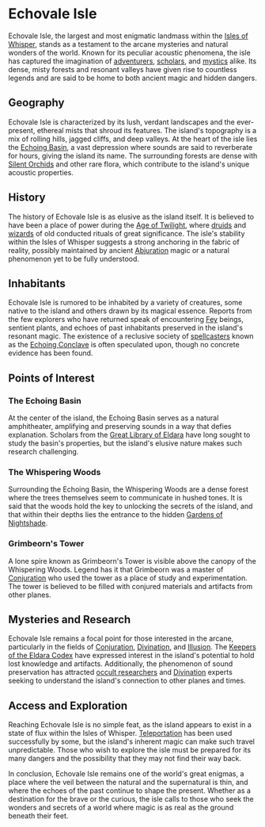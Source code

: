 # Echovale Isle

Echovale Isle, the largest and most enigmatic landmass within the [Isles of Whisper](Isles%20of%20Whisper.md), stands as a testament to the arcane mysteries and natural wonders of the world. Known for its peculiar acoustic phenomena, the isle has captured the imagination of [adventurers](adventurers.md), [scholars](scholars.md), and [mystics](mystics.md) alike. Its dense, misty forests and resonant valleys have given rise to countless legends and are said to be home to both ancient magic and hidden dangers.

## Geography

Echovale Isle is characterized by its lush, verdant landscapes and the ever-present, ethereal mists that shroud its features. The island's topography is a mix of rolling hills, jagged cliffs, and deep valleys. At the heart of the isle lies the [Echoing Basin](Echoing%20Basin.md), a vast depression where sounds are said to reverberate for hours, giving the island its name. The surrounding forests are dense with [Silent Orchids](Silent%20Orchids.md) and other rare flora, which contribute to the island's unique acoustic properties.

## History

The history of Echovale Isle is as elusive as the island itself. It is believed to have been a place of power during the [Age of Twilight](Age%20of%20Twilight.md), where [druids](druids.md) and [wizards](wizards.md) of old conducted rituals of great significance. The isle's stability within the Isles of Whisper suggests a strong anchoring in the fabric of reality, possibly maintained by ancient [Abjuration](Abjuration.md) magic or a natural phenomenon yet to be fully understood.

## Inhabitants

Echovale Isle is rumored to be inhabited by a variety of creatures, some native to the island and others drawn by its magical essence. Reports from the few explorers who have returned speak of encountering [Fey](Fey.md) beings, sentient plants, and echoes of past inhabitants preserved in the island's resonant magic. The existence of a reclusive society of [spellcasters](spellcasters.md) known as the [Echoing Conclave](Echoing%20Conclave.md) is often speculated upon, though no concrete evidence has been found.

## Points of Interest

### The Echoing Basin

At the center of the island, the Echoing Basin serves as a natural amphitheater, amplifying and preserving sounds in a way that defies explanation. Scholars from the [Great Library of Eldara](Great%20Library%20of%20Eldara.md) have long sought to study the basin's properties, but the island's elusive nature makes such research challenging.

### The Whispering Woods

Surrounding the Echoing Basin, the Whispering Woods are a dense forest where the trees themselves seem to communicate in hushed tones. It is said that the woods hold the key to unlocking the secrets of the island, and that within their depths lies the entrance to the hidden [Gardens of Nightshade](Gardens%20of%20Nightshade.md).

### Grimbeorn's Tower

A lone spire known as Grimbeorn's Tower is visible above the canopy of the Whispering Woods. Legend has it that Grimbeorn was a master of [Conjuration](Conjuration.md) who used the tower as a place of study and experimentation. The tower is believed to be filled with conjured materials and artifacts from other planes.

## Mysteries and Research

Echovale Isle remains a focal point for those interested in the arcane, particularly in the fields of [Conjuration](Conjuration.md), [Divination](Divination.md), and [Illusion](Illusion.md). The [Keepers of the Eldara Codex](Keepers%20of%20the%20Eldara%20Codex.md) have expressed interest in the island's potential to hold lost knowledge and artifacts. Additionally, the phenomenon of sound preservation has attracted [occult researchers](occult%20researchers.md) and [Divination](Divination.md) experts seeking to understand the island's connection to other planes and times.

## Access and Exploration

Reaching Echovale Isle is no simple feat, as the island appears to exist in a state of flux within the Isles of Whisper. [Teleportation](Teleportation.md) has been used successfully by some, but the island's inherent magic can make such travel unpredictable. Those who wish to explore the isle must be prepared for its many dangers and the possibility that they may not find their way back.

In conclusion, Echovale Isle remains one of the world's great enigmas, a place where the veil between the natural and the supernatural is thin, and where the echoes of the past continue to shape the present. Whether as a destination for the brave or the curious, the isle calls to those who seek the wonders and secrets of a world where magic is as real as the ground beneath their feet.